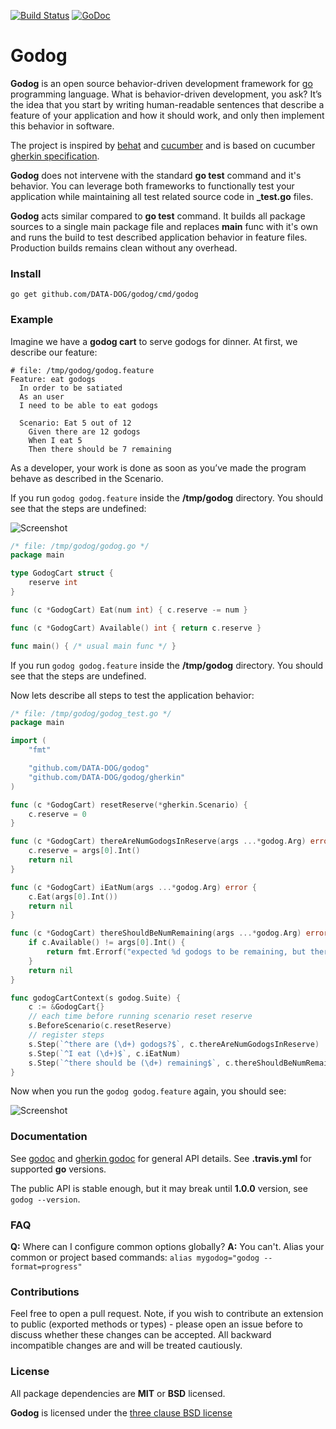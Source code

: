 [![Build Status](https://travis-ci.org/DATA-DOG/godog.svg?branch=master)](https://travis-ci.org/DATA-DOG/godog)
[![GoDoc](https://godoc.org/github.com/DATA-DOG/godog?status.svg)](https://godoc.org/github.com/DATA-DOG/godog)

# Godog

**Godog** is an open source behavior-driven development framework for [go][golang] programming language.
What is behavior-driven development, you ask? It’s the idea that you start by writing human-readable sentences that
describe a feature of your application and how it should work, and only then implement this behavior in software.

The project is inspired by [behat][behat] and [cucumber][cucumber] and is based on cucumber [gherkin specification][gherkin].

**Godog** does not intervene with the standard **go test** command and it's behavior. You can leverage both frameworks
to functionally test your application while maintaining all test related source code in **_test.go** files.

**Godog** acts similar compared to **go test** command. It builds all package sources to a single main package file
and replaces **main** func with it's own and runs the build to test described application behavior in feature files.
Production builds remains clean without any overhead.

### Install

    go get github.com/DATA-DOG/godog/cmd/godog

### Example

Imagine we have a **godog cart** to serve godogs for dinner. At first, we describe our feature:

``` gherkin
# file: /tmp/godog/godog.feature
Feature: eat godogs
  In order to be satiated
  As an user
  I need to be able to eat godogs

  Scenario: Eat 5 out of 12
    Given there are 12 godogs
    When I eat 5
    Then there should be 7 remaining
```

As a developer, your work is done as soon as you’ve made the program behave as
described in the Scenario.

If you run `godog godog.feature` inside the **/tmp/godog** directory.
You should see that the steps are undefined:

![Screenshot](https://raw.github.com/DATA-DOG/godog/master/screenshots/undefined.png)

``` go
/* file: /tmp/godog/godog.go */
package main

type GodogCart struct {
	reserve int
}

func (c *GodogCart) Eat(num int) { c.reserve -= num }

func (c *GodogCart) Available() int { return c.reserve }

func main() { /* usual main func */ }
```

If you run `godog godog.feature` inside the **/tmp/godog** directory.
You should see that the steps are undefined.

Now lets describe all steps to test the application behavior:

``` go
/* file: /tmp/godog/godog_test.go */
package main

import (
	"fmt"

	"github.com/DATA-DOG/godog"
	"github.com/DATA-DOG/godog/gherkin"
)

func (c *GodogCart) resetReserve(*gherkin.Scenario) {
	c.reserve = 0
}

func (c *GodogCart) thereAreNumGodogsInReserve(args ...*godog.Arg) error {
	c.reserve = args[0].Int()
	return nil
}

func (c *GodogCart) iEatNum(args ...*godog.Arg) error {
	c.Eat(args[0].Int())
	return nil
}

func (c *GodogCart) thereShouldBeNumRemaining(args ...*godog.Arg) error {
	if c.Available() != args[0].Int() {
		return fmt.Errorf("expected %d godogs to be remaining, but there is %d", args[0].Int(), c.Available())
	}
	return nil
}

func godogCartContext(s godog.Suite) {
	c := &GodogCart{}
	// each time before running scenario reset reserve
	s.BeforeScenario(c.resetReserve)
	// register steps
	s.Step(`^there are (\d+) godogs?$`, c.thereAreNumGodogsInReserve)
	s.Step(`^I eat (\d+)$`, c.iEatNum)
	s.Step(`^there should be (\d+) remaining$`, c.thereShouldBeNumRemaining)
}
```

Now when you run the `godog godog.feature` again, you should see:

![Screenshot](https://raw.github.com/DATA-DOG/godog/master/screenshots/passed.png)

### Documentation

See [godoc][godoc] and [gherkin godoc][godoc_gherkin] for general API details.
See **.travis.yml** for supported **go** versions.

The public API is stable enough, but it may break until **1.0.0** version, see `godog --version`.

### FAQ

**Q:** Where can I configure common options globally?
**A:** You can't. Alias your common or project based commands: `alias mygodog="godog --format=progress"`

### Contributions

Feel free to open a pull request. Note, if you wish to contribute an extension to public (exported methods or types) -
please open an issue before to discuss whether these changes can be accepted. All backward incompatible changes are
and will be treated cautiously.

### License

All package dependencies are **MIT** or **BSD** licensed.

**Godog** is licensed under the [three clause BSD license][license]

[godoc]: http://godoc.org/github.com/DATA-DOG/godog "Documentation on godoc"
[godoc_gherkin]: http://godoc.org/github.com/DATA-DOG/godog/gherkin "Documentation on godoc for gherkin"
[golang]: https://golang.org/  "GO programming language"
[behat]: http://docs.behat.org/ "Behavior driven development framework for PHP"
[cucumber]: https://cucumber.io/ "Behavior driven development framework for Ruby"
[gherkin]: https://cucumber.io/docs/reference "Gherkin feature file language"
[license]: http://en.wikipedia.org/wiki/BSD_licenses "The three clause BSD license"
